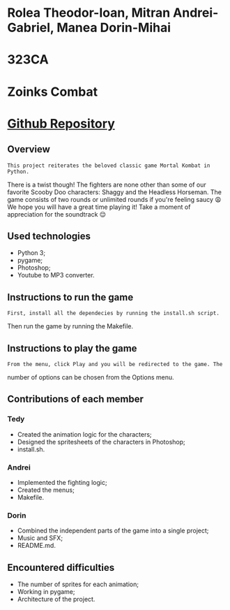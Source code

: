 # Rolea Theodor-Ioan, Mitran Andrei-Gabriel, Manea Dorin-Mihai
# 323CA
# Zoinks Combat
# [Github Repository](https://github.com/TedyR10/ZoinksKombat)

## Overview
    This project reiterates the beloved classic game Mortal Kombat in Python.
There is a twist though! The fighters are none other than some of our favorite
Scooby Doo characters: Shaggy and the Headless Horseman. The game consists of
two rounds or unlimited rounds if you're feeling saucy :weary:
    We hope you will have a great time playing it! Take a moment of
appreciation for the soundtrack :relieved:

## Used technologies
- Python 3;
- pygame;
- Photoshop;
- Youtube to MP3 converter.

## Instructions to run the game
    First, install all the dependecies by running the install.sh script.
Then run the game by running the Makefile.

## Instructions to play the game
    From the menu, click Play and you will be redirected to the game. The
number of options can be chosen from the Options menu.

## Contributions of each member
### Tedy
- Created the animation logic for the characters;
- Designed the spritesheets of the characters in Photoshop;
- install.sh.

### Andrei
- Implemented the fighting logic;
- Created the menus;
- Makefile.

### Dorin
- Combined the independent parts of the game into a single project;
- Music and SFX;
- README.md.

## Encountered difficulties
- The number of sprites for each animation;
- Working in pygame;
- Architecture of the project.
